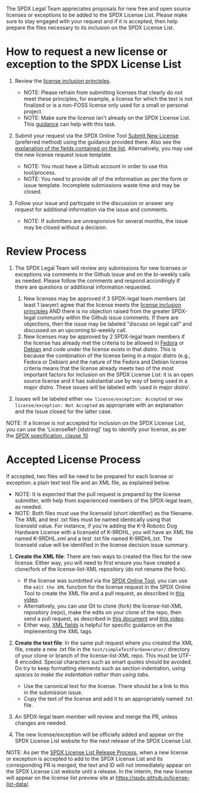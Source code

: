 
The SPDX Legal Team appreciates proposals for new free and open source licenses or exceptions to be added to the SPDX License List.  Please make sure to stay engaged with your request and if it is accepted, then help prepare the files necessary to its inclusion on the SPDX License List.

# How to request a new license or exception to the SPDX License List

1.  Review the [license inclusion principles](license-inclusion-principles.md).
    * NOTE: Please refrain from submitting licenses that clearly do not meet these principles, for example, a license for which the text is not finalized or is a non-FOSS license only used for a small or personal project.
    * NOTE: Make sure the license isn't already on the SPDX License List. This [guidance](license-match.md) can help with this task.

2. Submit your request via the SPDX Online Tool [Submit New License](https://tools.spdx.org/app/submit_new_license/) (preferred method) using the guidance provided there. Also see the [explanation of the fields contained on the list](license-fields.md). Alternatively, you may use the new license request issue template. 
   * NOTE: You must have a Github account in order to use this tool/process.
   * NOTE: You need to provide *all* of the information as per the form or issue template. Incomplete submissions waste time and may be closed.

3. Follow your issue and particpate in the discussion or answer any request for additional information via the issue and comments.
    * NOTE: If submitters are unresponsive for several months, the issue may be closed without a decision.

# Review Process

1. The SPDX Legal Team will review any submissions for new licenses or exceptions via comments in the Github issue and on the bi-weekly calls as needed. Please follow the comments and respond accordingly if there are questions or additional information requested.
    1. New licenses may be approved if 3 SPDX-legal team members (at least 1 lawyer) agree that the license meets the [license inclusion principles](license-inclusion-principles.md) AND there is no objection raised from the greater SPDX-legal community within the Github issue comments. If there are objections, then the issue may be labeled "discuss on legal call" and discussed on an upcoming bi-weekly call.
    2. New licenses may be approved by 2 SPDX-legal team members if the license has already met the criteria to be allowed in [Fedora](https://docs.fedoraproject.org/en-US/legal/license-approval/) or [Debian](https://www.debian.org/social_contract) and code under the license exists in that distro. This is because the combination of the license being in a major distro (e.g., Fedora or Debian) and the nature of the Fedora and Debian license criteria means that the license already meets two of the most important factors for inclusion on the SPDX License List: it is an open source license and it has substantial use by way of being used in a major distro. These issues will be labeled with 'used in major distro'.
  
2. Issues will be labeled either `new license/exception: Accepted` or `new license/exception: Not Accepted` as appropriate with an explanation and the Issue closed for the latter case.

NOTE: If a license is *not* accepted for inclusion on the SPDX License List, you can use the 'LicenseRef-[idstring]' tag to identify your license, as per the [SPDX specification, clause 10](https://spdx.github.io/spdx-spec/v2.3/other-licensing-information-detected/)

# Accepted License Process

If accepted, two files will be need to be prepared for each license or exception: a plain text test file and an XML file, as explained below. 
* NOTE: It is expected that the pull request is prepared by the license submitter, with help from experienced members of the SPDX-legal team, as needed.
* NOTE: Both files must use the licenseId (short identifier) as the filename. The XML and test .txt files must be named identically using that licenseId value. For instance, if you're adding the K-9 Robotic Dog Hardware License with a licenseId of K-9RDHL, you will have an XML file named K-9RDHL.xml and a test .txt file named K-9RDHL.txt. The licenseId value will be identified in the license decision issue summary.

1. __Create the XML file__: There are two ways to created the files for the new license. Either way, you will need to first ensure you have created a clone/fork of the license-list-XML repository (do not rename the fork). 
    * If the license was sumbitted via the [SPDX Online Tool](https://tools.spdx.org/app/license_requests/), you can use the `edit the XML` function for the license request in the SPDX Online Tool to create the XML file and a pull request, as described in [this video](https://drive.google.com/file/d/1EGyD1_hVrhMMeU2K7tsiaWlmCX7rJBbV/view?usp=share_link). 
    * Alternatively, you can use Git to clone (fork) the license-list-XML repository (repo), make the edits on your clone of the repo, then send a pull request, as described in [this document](git-usage.md) and [this video](https://drive.google.com/file/d/10deXLZWNvWl7zjKczf-DuJx3oooN_7CI/view?usp=share_link).
    * Either way, [XML fields](xml-fields.md) is helpful for specific guidance on the implementing the XML tags.

1. __Create the text file__: In the same pull request where you created the XML file, create a new .txt file in the `test/simpleTestForGenerator/` directory of your clone or branch of the license-list-XML repo. This must be UTF-8 encoded. Special characters such as smart quotes should be avoided. Do try to keep formatting elements such as section indentation, _using spaces to make the indentation rather than using tabs_.
    * Use the canonical text for the license. There should be a link to this in the submission issue.
    * Copy the text of the license and add it to an appropriately named .txt file.

3. An SPDX-legal team member will review and merge the PR, unless changes are needed.

4. The new license/exception will be officially added and appear on the SPDX License List website for the next release of the SPDX License List.

NOTE: As per the [SPDX License List Release Process](release-process.md), when a new license or exception is accepted to add to the SPDX License List and its corresponding PR is merged, the text and ID will not immediately appear on the SPDX License List website until a release. In the interim, the new license will appear on the license list preview site at https://spdx.github.io/license-list-data/. 



